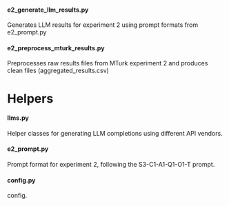 #### e2_generate_llm_results.py
Generates LLM results for experiment 2 using prompt formats from e2_prompt.py

#### e2_preprocess_mturk_results.py
Preprocesses raw results files from MTurk experiment 2 and produces clean files (aggregated_results.csv)

# Helpers

#### llms.py
Helper classes for generating LLM completions using different API vendors.

#### e2_prompt.py
Prompt format for experiment 2, following the S3-C1-A1-Q1-O1-T prompt.

#### config.py
config.
